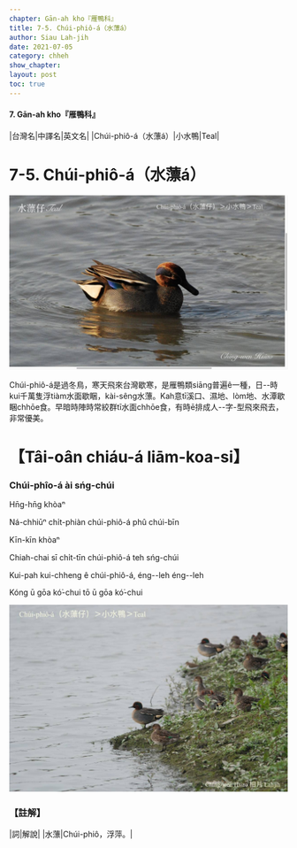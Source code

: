 ```yaml
---
chapter: Gān-ah kho『雁鴨科』
title: 7-5. Chúi-phiô-á（水薸á）
author: Siau Lah-jih
date: 2021-07-05
category: chheh
show_chapter: 
layout: post
toc: true
---
```


#### 7. Gān-ah kho『雁鴨科』

|台灣名|中譯名|英文名|
|Chúi-phiô-á（水薸á）|小水鴨|Teal|


# 7-5. Chúi-phiô-á（水薸á）

![](../too5/07/07-5-1.水薸á.jpg)


Chúi-phiô-á是過冬鳥，寒天飛來台灣歇寒，是雁鴨類siāng普遍ê一種，日--時kui千萬隻浮tiàm水面歇睏，kài-sêng水薸。Kah意tī溪口、濕地、lòm地、水潭歇睏chhōe食。早暗時陣時常絞群tī水面chhōe食，有時ē排成人--字-型飛來飛去，非常優美。


# 【Tâi-oân chiáu-á liām-koa-si】

### **Chúi-phîo-á ài sńg-chúi**

Hn̄g-hn̄g khòaⁿ

Ná-chhiūⁿ chi̍t-phiàn chúi-phiô-á phû chúi-bīn

Kīn-kīn khòaⁿ

Chiah-chai sī chi̍t-tīn chúi-phiô-á teh sńg-chúi

Kui-pah kui-chheng ê chúi-phiô-á, éng--leh éng--leh

Kóng ū gōa kó͘-chui tō ū gōa kó͘-chui



![](../too5/07/07-5-2.水薸仔.jpg)


### 【註解】

|詞|解說|
|水薸|Chúi-phiô，浮萍。|

